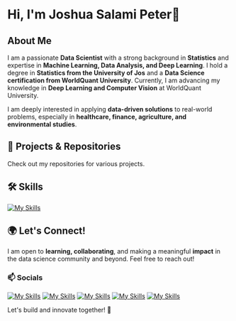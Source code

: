 # Hi, I'm Joshua Salami Peter👋

## About Me
I am a passionate **Data Scientist** with a strong background in **Statistics** and expertise in **Machine Learning, Data Analysis, and Deep Learning**. I hold a degree in **Statistics from the University of Jos** and a **Data Science certification from WorldQuant University**. Currently, I am advancing my knowledge in **Deep Learning and Computer Vision** at WorldQuant University.

I am deeply interested in applying **data-driven solutions** to real-world problems, especially in **healthcare, finance, agriculture, and environmental studies**. 

## 📂 Projects & Repositories
Check out my repositories for various projects.

## 🛠 Skills 
[![My Skills](https://skillicons.dev/icons?i=py,r,anaconda,sklearn,pytorch,mongodb,mysql,vscode)](https://skillicons.dev)

## 🌍 Let's Connect!
I am open to **learning, collaborating**, and making a meaningful **impact** in the data science community and beyond. Feel free to reach out!
### 📫 Socials
[![My Skills](https://skillicons.dev/icons?i=linkedin)](https://linkedin.com/in/jsalamipeter) [![My Skills](https://skillicons.dev/icons?i=twitter)](https://x.com/jsalamipeter) [![My Skills](https://skillicons.dev/icons?i=github)]([https://github.com/joshuasalamipeter) [![My Skills](https://skillicons.dev/icons?i=instagram)](https://instagram.com/jsalamipeter/) [![My Skills](https://skillicons.dev/icons?i=gmail)](jsalamipeter@gmail.com)

Let's build and innovate together! 🚀

